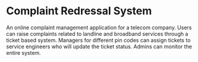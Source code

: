 # Complaint Redressal System  
An online complaint management application for a telecom company. Users can raise complaints related to landline and broadband services through a ticket based system. Managers for different pin codes can assign tickets to service engineers who will update the ticket status. Admins can monitor the entire system.